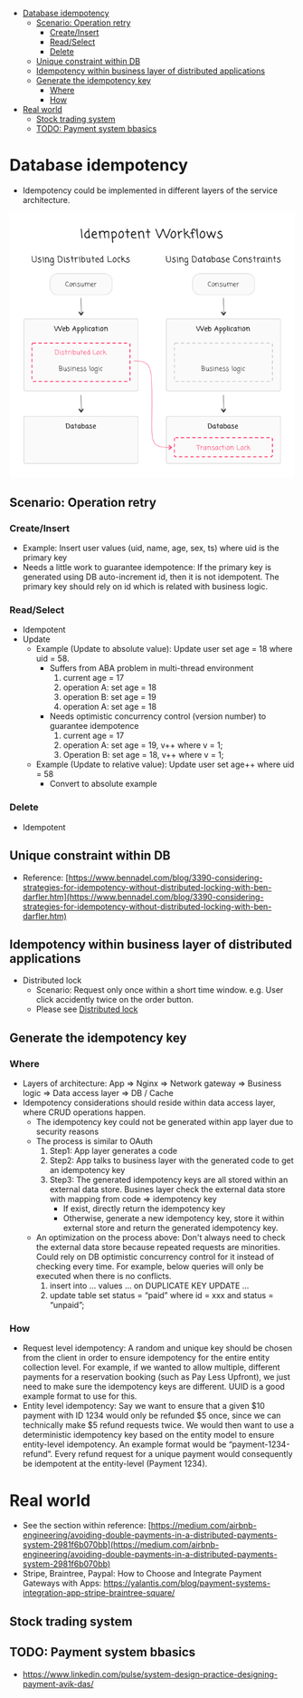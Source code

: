 - [Database idempotency](#database-idempotency)
  - [Scenario: Operation retry](#scenario-operation-retry)
    - [Create/Insert](#createinsert)
    - [Read/Select](#readselect)
    - [Delete](#delete)
  - [Unique constraint within DB](#unique-constraint-within-db)
  - [Idempotency within business layer of distributed applications](#idempotency-within-business-layer-of-distributed-applications)
  - [Generate the idempotency key](#generate-the-idempotency-key)
    - [Where](#where)
    - [How](#how)
- [Real world](#real-world)
  - [Stock trading system](#stock-trading-system)
  - [TODO: Payment system bbasics](#todo-payment-system-bbasics)

# Database idempotency

* Idempotency could be implemented in different layers of the service architecture.

![Idempotency approaches](.gitbook/assets/idempotent_implementation.png)

## Scenario: Operation retry

### Create/Insert

* Example: Insert user values (uid, name, age, sex, ts) where uid is the primary key
* Needs a little work to guarantee idempotence: If the primary key is generated using DB auto-increment id, then it is not idempotent. The primary key should rely on id which is related with business logic.

### Read/Select

* Idempotent
* Update
  * Example (Update to absolute value): Update user set age = 18 where uid = 58.
    * Suffers from ABA problem in multi-thread environment
      1. current age = 17
      2. operation A: set age = 18
      3. operation B: set age = 19
      4. operation A: set age = 18
    * Needs optimistic concurrency control (version number) to guarantee idempotence
      1. current age = 17
      2. operation A: set age = 19, v++ where v = 1;
      3. Operation B: set age = 18, v++ where v = 1;
  * Example (Update to relative value): Update user set age++ where uid = 58
    * Convert to absolute example

### Delete

* Idempotent


## Unique constraint within DB

* Reference: [https://www.bennadel.com/blog/3390-considering-strategies-for-idempotency-without-distributed-locking-with-ben-darfler.htm](https://www.bennadel.com/blog/3390-considering-strategies-for-idempotency-without-distributed-locking-with-ben-darfler.htm)

## Idempotency within business layer of distributed applications

* Distributed lock
  * Scenario: Request only once within a short time window. e.g. User click accidently twice on the order button.
  * Please see [Distributed lock](https://github.com/DreamOfTheRedChamber/system-design-interviews/tree/b195bcc302b505e825a1fbccd26956fa29231553/distributedLock.md)

## Generate the idempotency key

### Where

* Layers of architecture: App => Nginx => Network gateway => Business logic => Data access layer => DB / Cache
* Idempotency considerations should reside within data access layer, where CRUD operations happen.
  * The idempotency key could not be generated within app layer due to security reasons
  * The process is similar to OAuth
    1. Step1: App layer generates a code
    2. Step2: App talks to business layer with the generated code to get an idempotency key
    3. Step3: The generated idempotency keys are all stored within an external data store. Busines layer check the external data store with mapping from code => idempotency key
       * If exist, directly return the idempotency key
       * Otherwise, generate a new idempotency key, store it within external store and return the generated idempotency key.
  * An optimization on the process above: Don't always need to check the external data store because repeated requests are minorities. Could rely on DB optimistic concurrency control for it instead of checking every time. For example, below queries will only be executed when there is no conflicts.
    1. insert into … values … on DUPLICATE KEY UPDATE …
    2. update table set status = “paid” where id = xxx and status = “unpaid”;

### How

* Request level idempotency: A random and unique key should be chosen from the client in order to ensure idempotency for the entire entity collection level. For example, if we wanted to allow multiple, different payments for a reservation booking (such as Pay Less Upfront), we just need to make sure the idempotency keys are different. UUID is a good example format to use for this.
* Entity level idempotency: Say we want to ensure that a given $10 payment with ID 1234 would only be refunded $5 once, since we can technically make $5 refund requests twice. We would then want to use a deterministic idempotency key based on the entity model to ensure entity-level idempotency. An example format would be “payment-1234-refund”. Every refund request for a unique payment would consequently be idempotent at the entity-level (Payment 1234).

# Real world
* See the section within reference: [https://medium.com/airbnb-engineering/avoiding-double-payments-in-a-distributed-payments-system-2981f6b070bb](https://medium.com/airbnb-engineering/avoiding-double-payments-in-a-distributed-payments-system-2981f6b070bb)
* Stripe, Braintree, Paypal: How to Choose and Integrate Payment Gateways with Apps: https://yalantis.com/blog/payment-systems-integration-app-stripe-braintree-square/

## Stock trading system

## TODO: Payment system bbasics
* https://www.linkedin.com/pulse/system-design-practice-designing-payment-avik-das/